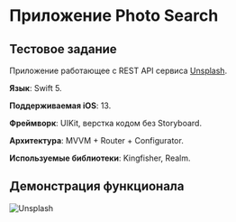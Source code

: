 #  Приложение Photo Search
## Тестовое задание
Приложение работающее с REST API сервиса [Unsplash](https://unsplash.com).

**Язык**: Swift 5.

**Поддерживаемая iOS**: 13.

**Фреймворк**: UIKit, верстка кодом без Storyboard.

**Архитектура**: MVVM + Router + Configurator.

**Используемые библиотеки**: Kingfisher, Realm.

## Демонстрация функционала

![Unsplash](https://github.com/romanzhukovv/Photo-Search/blob/main/GIFs/Unsplash.gif)

